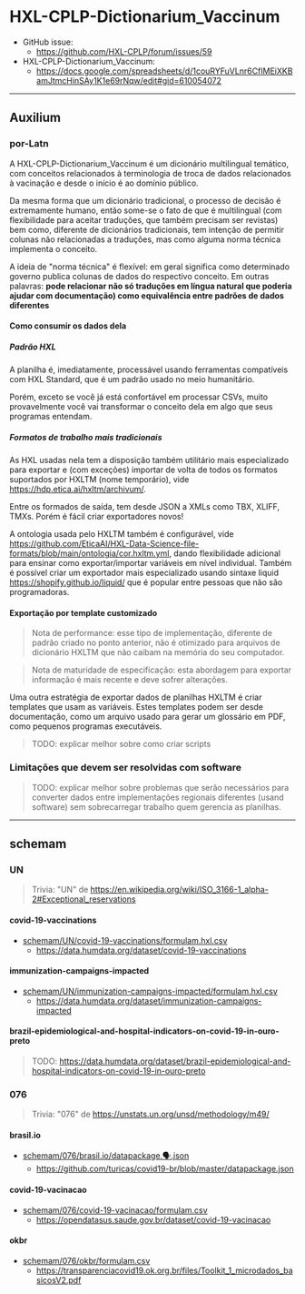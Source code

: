 # HXL-CPLP-Dictionarium_Vaccinum
- GitHub issue:
  - <https://github.com/HXL-CPLP/forum/issues/59>
- HXL-CPLP-Dictionarium_Vaccinum:
  - <https://docs.google.com/spreadsheets/d/1couRYFuVLnr6CfIMEiXKBamJtmcHinSAy1K1e69rNqw/edit#gid=610054072>

---
## Auxilium

### por-Latn

A HXL-CPLP-Dictionarium_Vaccinum é um dicionário multilingual temático,
com conceitos relacionados à terminologia de troca de dados relacionados
à vacinação e desde o início é ao domínio público.

Da mesma forma que um dicionário tradicional, o processo de decisão é
extremamente humano, então some-se o fato de que é multilingual
(com flexibilidade para aceitar traduções, que também precisam ser revistas)
bem como, diferente de dicionários tradicionais, tem intenção de permitir
colunas não relacionadas a traduções, mas como alguma norma técnica
implementa o conceito.

A ideia de "norma técnica" é flexível: em geral significa como determinado
governo publica colunas de dados do respectivo conceito.
Em outras palavras: **pode relacionar não só traduções em língua natural
que poderia ajudar com documentação) como equivalência entre padrões
de dados diferentes**

#### Como consumir os dados dela

##### Padrão HXL

A planilha é, imediatamente, processável usando ferramentas compatíveis
com HXL Standard, que é um padrão usado no meio humanitário.

Porém, exceto se você já está confortável em processar CSVs,
muito provavelmente você vai transformar o conceito dela em algo que
seus programas entendam.

##### Formatos de trabalho mais tradicionais

As HXL usadas nela tem a disposição também utilitário mais
especializado para exportar e (com exceções) importar de volta de todos
os formatos suportados por HXLTM (nome temporário),
vide <https://hdp.etica.ai/hxltm/archivum/>.

Entre os formados de saída, tem desde JSON a XMLs como TBX, XLIFF,
TMXs. Porém é fácil criar exportadores novos!

A ontologia usada pelo HXLTM também é configurável,
vide <https://github.com/EticaAI/HXL-Data-Science-file-formats/blob/main/ontologia/cor.hxltm.yml>,
dando flexibilidade adicional para ensinar como exportar/importar
variáveis em nível individual. Também é possível criar um exportador
mais especializado usando sintaxe liquid
<https://shopify.github.io/liquid/> que é popular entre pessoas que
não são programadoras.

#### Exportação por template customizado
> Nota de performance: esse tipo de implementação, diferente de padrão
criado no ponto anterior, não é otimizado para arquivos de
dicionário HXLTM que não caibam na memória do seu computador.

> Nota de maturidade de especificação: esta abordagem para exportar
informação é mais recente e deve sofrer alterações.

Uma outra estratégia de exportar dados de planilhas HXLTM é criar
templates que usam as variáveis. Estes templates podem ser desde documentação,
como um arquivo usado para gerar um glossário em PDF,
como pequenos programas executáveis.

> TODO: explicar melhor sobre como criar scripts

### Limitações que devem ser resolvidas com software

> TODO: explicar melhor sobre problemas que serão necessários para converter
dados entre implementações regionais diferentes (usand software) sem
sobrecarregar trabalho quem gerencia as planilhas.

---

## schemam

### UN
> Trivia: "UN" de https://en.wikipedia.org/wiki/ISO_3166-1_alpha-2#Exceptional_reservations

#### covid-19-vaccinations

- [schemam/UN/covid-19-vaccinations/formulam.hxl.csv](schemam/UN/covid-19-vaccinations/formulam.hxl.csv)
  - <https://data.humdata.org/dataset/covid-19-vaccinations>

#### immunization-campaigns-impacted

- [schemam/UN/immunization-campaigns-impacted/formulam.hxl.csv](schemam/UN/immunization-campaigns-impacted/formulam.hxl.csv)
  - <https://data.humdata.org/dataset/immunization-campaigns-impacted>

#### brazil-epidemiological-and-hospital-indicators-on-covid-19-in-ouro-preto

> TODO: <https://data.humdata.org/dataset/brazil-epidemiological-and-hospital-indicators-on-covid-19-in-ouro-preto>

### 076
> Trivia: "076" de https://unstats.un.org/unsd/methodology/m49/

<!--
> - HDX, Brazil:
>   - https://data.humdata.org/event/covid-19?groups=bra&q=&ext_page_size=25
-->

#### brasil.io
- [schemam/076/brasil.io/datapackage.🗣️.json](schemam/076/brasil.io/datapackage.🗣️.json)
  - <https://github.com/turicas/covid19-br/blob/master/datapackage.json>

#### covid-19-vacinacao

- [schemam/076/covid-19-vacinacao/formulam.csv](schemam/076/covid-19-vacinacao/formulam.csv)
  - <https://opendatasus.saude.gov.br/dataset/covid-19-vacinacao>

#### okbr
- [schemam/076/okbr/formulam.csv](schemam/076/okbr/formulam.csv)
  - <https://transparenciacovid19.ok.org.br/files/Toolkit_1_microdados_basicosV2.pdf>

<!--
- https://data.humdata.org/event/covid-19 (?)
- https://data.unicef.org/resources/dataset/immunization/
- https://data.chhs.ca.gov/dataset/vaccine-progress-dashboard
  - https://data.chhs.ca.gov/dataset/vaccine-progress-dashboard/resource/d995e0fa-aa50-43e3-9753-94e9bf1df12f?view_id=3ff59c71-4e7d-41cb-878b-4468c0a80ba1
  - https://data.chhs.ca.gov/dataset/vaccine-progress-dashboard/resource/130d7ba2-b6eb-438d-a412-741bde207e1c

-->
